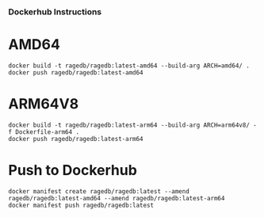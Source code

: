 ### Dockerhub Instructions


# AMD64

    docker build -t ragedb/ragedb:latest-amd64 --build-arg ARCH=amd64/ .
    docker push ragedb/ragedb:latest-amd64

# ARM64V8

    docker build -t ragedb/ragedb:latest-arm64 --build-arg ARCH=arm64v8/ -f Dockerfile-arm64 .
    docker push ragedb/ragedb:latest-arm64

# Push to Dockerhub

    docker manifest create ragedb/ragedb:latest --amend ragedb/ragedb:latest-amd64 --amend ragedb/ragedb:latest-arm64
    docker manifest push ragedb/ragedb:latest
